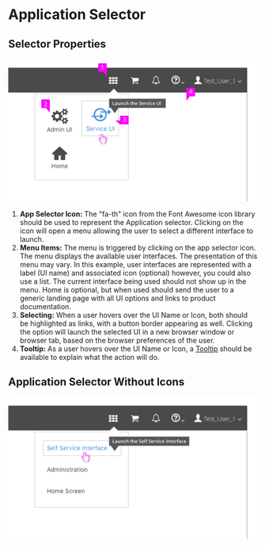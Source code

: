# Application Selector

## Selector Properties
![Application Selector](img/ApplicationSelector-03.png)

  1. **App Selector Icon:** The "fa-th" icon from the Font Awesome icon library should be used to represent the Application selector. Clicking on the icon will open a menu allowing the user to select a different interface to launch.  
  2. **Menu Items:**  The menu is triggered by clicking on the app selector icon. The menu displays the available user interfaces. The presentation of this menu may vary. In this example, user interfaces are represented with a label (UI name) and associated icon (optional) however, you could also use a list. The current interface being used should not show up in the menu. Home is optional, but when used should send the user to a generic landing page with all UI options and links to product documentation.
  3. **Selecting:** When a user hovers over the UI Name or Icon, both should be highlighted as links, with a button border appearing as well. Clicking the option will launch the selected UI in a new browser window or browser tab, based on the browser preferences of the user.
  4. **Tooltip:** As a user hovers over the UI Name or Icon, a [Tooltip](https://www.patternfly.org/pattern-library/widgets/#tooltip) should be available to explain what the action will do.

## Application Selector Without Icons
![Application Selector without icons](img/ApplicationSelector-04.png)
